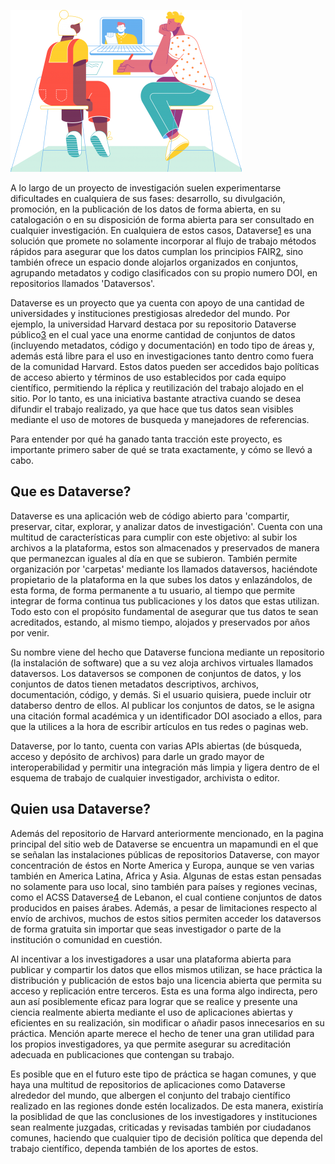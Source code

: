 <!--
.. title: Dataverse y su potencial para proyectos de ciencia abierta
.. slug: ciencia-abierta
.. date: 2019-04-08
.. author: Rainer Palm
.. tags: open science, open data
.. category: open data
.. link: 
.. description: 
.. type: text
-->

<!-- # Dataverse y su potencial para proyectos de ciencia abierta -->
<!-- **Por Rainer Palm** -->

![header](header.png)

A lo largo de un proyecto de investigación suelen experimentarse dificultades en cualquiera de sus fases: desarrollo, su divulgación, promoción, en la publicación de los datos de forma abierta, en su catalogación o en su disposición de forma abierta para ser consultado en cualquier investigación. En cualquiera de estos casos, Dataverse[1] es una solución que promete no solamente incorporar al flujo de trabajo métodos rápidos para asegurar que los datos cumplan los principios FAIR[2], sino también ofrece un espacio donde alojarlos organizados en conjuntos, agrupando metadatos y codigo clasificados con su propio numero DOI, en repositorios llamados 'Dataversos'.

<!-- TEASER_END -->

Dataverse es un proyecto que ya cuenta con apoyo de una cantidad de universidades y instituciones prestigiosas alrededor del mundo. Por ejemplo, la universidad Harvard destaca por su repositorio Dataverse público[3] en el cual yace una enorme cantidad de conjuntos de datos (incluyendo metadatos, código y documentación) en todo tipo de áreas y, además está libre para el uso en investigaciones tanto dentro como fuera de la comunidad Harvard. Estos datos pueden ser accedidos bajo políticas de acceso abierto y términos de uso establecidos por cada equipo científico, permitiendo la réplica y reutilización del trabajo alojado en el sitio. Por lo tanto, es una iniciativa bastante atractiva cuando se desea difundir el trabajo realizado, ya que hace que tus datos sean visibles mediante el uso de motores de busqueda y manejadores de referencias.

Para entender por qué ha ganado tanta tracción este proyecto, es importante primero saber de qué se trata exactamente, y cómo se llevó a cabo.

## Que es Dataverse?

Dataverse es una aplicación web de código abierto para 'compartir, preservar, citar, explorar, y analizar datos de investigación'. Cuenta con una multitud de características para cumplir con este objetivo: al subir los archivos a la plataforma, estos son almacenados y preservados de manera que permanezcan iguales al día en que se subieron. También permite organización por 'carpetas' mediante los llamados dataversos, haciéndote propietario de la plataforma en la que subes los datos y enlazándolos, de esta forma, de forma permanente a tu usuario, al tiempo que permite integrar de forma continua tus publicaciones y los datos que estas utilizan. Todo esto con el propósito fundamental de asegurar que tus datos te sean acreditados, estando, al mismo tiempo, alojados y preservados por años por venir.

Su nombre viene del hecho que Dataverse funciona mediante un repositorio (la instalación de software) que a su vez aloja archivos virtuales llamados dataversos. Los dataversos se componen de conjuntos de datos, y los conjuntos de datos tienen metadatos descriptivos, archivos, documentación, código, y demás. Si el usuario quisiera, puede incluir otr databerso dentro de ellos. Al publicar los conjuntos de datos, se le asigna una citación formal académica y un identificador DOI asociado a ellos, para que la utilices a la hora de escribir artículos en tus redes o paginas web.

Dataverse, por lo tanto, cuenta con varias APIs abiertas (de búsqueda, acceso y depósito de archivos) para darle un grado mayor de interoperabilidad y permitir una integración más limpia y ligera dentro de el esquema de trabajo de cualquier investigador, archivista o editor.

## Quien usa Dataverse?

Además del repositorio de Harvard anteriormente mencionado, en la pagina principal del sitio web de Dataverse se encuentra un mapamundi en el que se señalan las instalaciones públicas de repositorios Dataverse, con mayor concentración de éstos en Norte America y Europa, aunque se ven varias también en America Latina, Africa y Asia. Algunas de estas estan pensadas no solamente para uso local, sino también para países y regiones vecinas, como el ACSS Dataverse[4] de Lebanon, el cual contiene conjuntos de datos producidos en paises árabes. Además, a pesar de limitaciones respecto al envío de archivos, muchos de estos sitios permiten acceder los dataversos de forma gratuita sin importar que seas investigador o parte de la institución o comunidad en cuestión.

Al incentivar a los investigadores a usar una plataforma abierta para publicar y compartir los datos que ellos mismos utilizan, se hace práctica la distribución y publicación de estos bajo una licencia abierta que permita su acceso y replicación entre terceros. Esta es una forma algo indirecta, pero aun así posiblemente eficaz para lograr que se realice y presente una ciencia realmente abierta mediante el uso de aplicaciones abiertas y eficientes en su realización, sin modificar o añadir pasos innecesarios en su práctica. Mención aparte merece el hecho de tener una gran utilidad para los propios investigadores, ya que permite asegurar su acreditación adecuada en publicaciones que contengan su trabajo.

Es posible que en el futuro este tipo de práctica se hagan comunes, y que haya una multitud de repositorios de aplicaciones como Dataverse alrededor del mundo, que albergen el conjunto del trabajo científico realizado en las regiones donde estén localizados. De esta manera, existiría la posiblidad de que las conclusiones de los investigadores y instituciones sean realmente juzgadas, criticadas y revisadas también por ciudadanos comunes, haciendo que cualquier tipo de decisión política que dependa del trabajo científico, dependa también de los aportes de estos.

[1]: https://dataverse.org/ "Dataverse"
[2]: https://www.go-fair.org/fair-principles/ "FAIR"
[3]: https://dataverse.harvard.edu "Harvard Dataverse"
[4]: https://dataverse.theacss.org "ACSS Dataverse"
